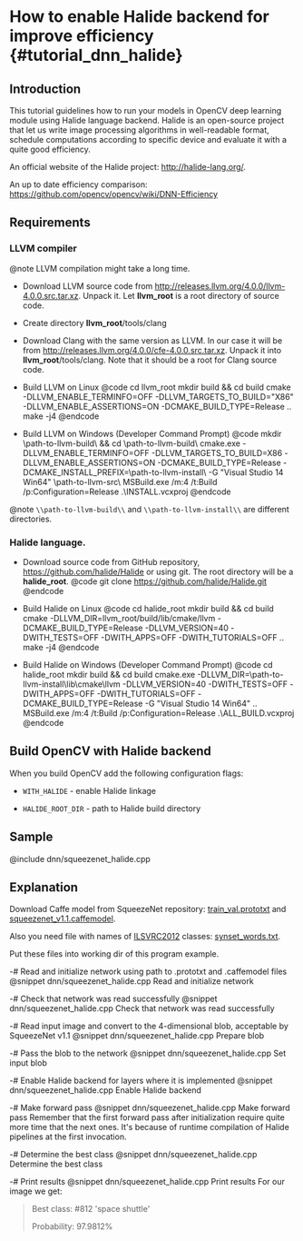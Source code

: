 # How to enable Halide backend for improve efficiency  {#tutorial_dnn_halide}

## Introduction
This tutorial guidelines how to run your models in OpenCV deep learning module
using Halide language backend. Halide is an open-source project that let us
write image processing algorithms in well-readable format, schedule computations
according to specific device and evaluate it with a quite good efficiency.

An official website of the Halide project: http://halide-lang.org/.

An up to date efficiency comparison: https://github.com/opencv/opencv/wiki/DNN-Efficiency

## Requirements
### LLVM compiler

@note LLVM compilation might take a long time.

- Download LLVM source code from http://releases.llvm.org/4.0.0/llvm-4.0.0.src.tar.xz.
Unpack it. Let **llvm_root** is a root directory of source code.

- Create directory **llvm_root**/tools/clang

- Download Clang with the same version as LLVM. In our case it will be from
http://releases.llvm.org/4.0.0/cfe-4.0.0.src.tar.xz. Unpack it into
**llvm_root**/tools/clang. Note that it should be a root for Clang source code.

- Build LLVM on Linux
@code
cd llvm_root
mkdir build && cd build
cmake -DLLVM_ENABLE_TERMINFO=OFF -DLLVM_TARGETS_TO_BUILD="X86" -DLLVM_ENABLE_ASSERTIONS=ON -DCMAKE_BUILD_TYPE=Release ..
make -j4
@endcode

- Build LLVM on Windows (Developer Command Prompt)
@code
mkdir \\path-to-llvm-build\\ && cd \\path-to-llvm-build\\
cmake.exe -DLLVM_ENABLE_TERMINFO=OFF -DLLVM_TARGETS_TO_BUILD=X86 -DLLVM_ENABLE_ASSERTIONS=ON -DCMAKE_BUILD_TYPE=Release -DCMAKE_INSTALL_PREFIX=\\path-to-llvm-install\\ -G "Visual Studio 14 Win64" \\path-to-llvm-src\\
MSBuild.exe /m:4 /t:Build /p:Configuration=Release .\\INSTALL.vcxproj
@endcode

@note `\\path-to-llvm-build\\` and `\\path-to-llvm-install\\` are different directories.

### Halide language.

- Download source code from GitHub repository, https://github.com/halide/Halide
or using git. The root directory will be a **halide_root**.
@code
git clone https://github.com/halide/Halide.git
@endcode

- Build Halide on Linux
@code
cd halide_root
mkdir build && cd build
cmake -DLLVM_DIR=llvm_root/build/lib/cmake/llvm -DCMAKE_BUILD_TYPE=Release -DLLVM_VERSION=40 -DWITH_TESTS=OFF -DWITH_APPS=OFF -DWITH_TUTORIALS=OFF ..
make -j4
@endcode

- Build Halide on Windows (Developer Command Prompt)
@code
cd halide_root
mkdir build && cd build
cmake.exe -DLLVM_DIR=\\path-to-llvm-install\\lib\\cmake\\llvm -DLLVM_VERSION=40 -DWITH_TESTS=OFF -DWITH_APPS=OFF -DWITH_TUTORIALS=OFF -DCMAKE_BUILD_TYPE=Release -G "Visual Studio 14 Win64" ..
MSBuild.exe /m:4 /t:Build /p:Configuration=Release .\\ALL_BUILD.vcxproj
@endcode

## Build OpenCV with Halide backend
When you build OpenCV add the following configuration flags:

- `WITH_HALIDE` - enable Halide linkage

- `HALIDE_ROOT_DIR` - path to Halide build directory

## Sample

@include dnn/squeezenet_halide.cpp

## Explanation
Download Caffe model from SqueezeNet repository: [train_val.prototxt](https://github.com/DeepScale/SqueezeNet/blob/master/SqueezeNet_v1.1/train_val.prototxt) and [squeezenet_v1.1.caffemodel](https://github.com/DeepScale/SqueezeNet/blob/master/SqueezeNet_v1.1/squeezenet_v1.1.caffemodel).

Also you need file with names of [ILSVRC2012](http://image-net.org/challenges/LSVRC/2012/browse-synsets) classes:
[synset_words.txt](https://raw.githubusercontent.com/opencv/opencv/master/samples/data/dnn/synset_words.txt).

Put these files into working dir of this program example.

-# Read and initialize network using path to .prototxt and .caffemodel files
@snippet dnn/squeezenet_halide.cpp Read and initialize network

-# Check that network was read successfully
@snippet dnn/squeezenet_halide.cpp Check that network was read successfully

-# Read input image and convert to the 4-dimensional blob, acceptable by SqueezeNet v1.1
@snippet dnn/squeezenet_halide.cpp Prepare blob

-# Pass the blob to the network
@snippet dnn/squeezenet_halide.cpp Set input blob

-# Enable Halide backend for layers where it is implemented
@snippet dnn/squeezenet_halide.cpp Enable Halide backend

-# Make forward pass
@snippet dnn/squeezenet_halide.cpp Make forward pass
Remember that the first forward pass after initialization require quite more
time that the next ones. It's because of runtime compilation of Halide pipelines
at the first invocation.

-# Determine the best class
@snippet dnn/squeezenet_halide.cpp Determine the best class

-# Print results
@snippet dnn/squeezenet_halide.cpp Print results
For our image we get:

> Best class: #812 'space shuttle'
>
> Probability: 97.9812%
